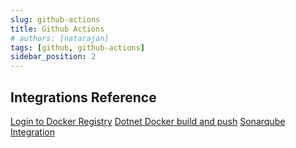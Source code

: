 ```yaml
---
slug: github-actions
title: Github Actions
# authors: [natarajan]
tags: [github, github-actions]
sidebar_position: 2
---
```



## Integrations Reference
[Login to Docker Registry](https://github.com/docker/login-action)
[Dotnet Docker build and push](https://github.com/marketplace/actions/build-and-push-docker-images#path-context)
[Sonarqube Integration](https://docs.sonarqube.org/latest/analysis/github-integration/)
